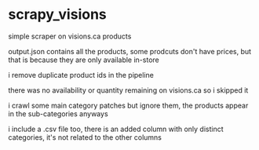 # scrapy_visions
simple scraper on visions.ca products

output.json contains all the products, some prodcuts don't have prices, but that is because they are only available in-store

i remove duplicate product ids in the pipeline

there was no availability or quantity remaining on visions.ca so i skipped it

i crawl some main category patches but ignore them, the products appear in the sub-categories anyways

i include a .csv file too, there is an added column with only distinct categories, it's not related to the other columns